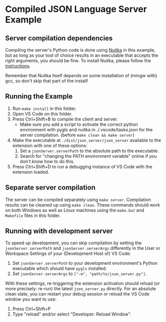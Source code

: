 # Compiled JSON Language Server Example

## Server compilation dependencies

Compiling the server's Python code is done using
[Nuitka](https://nuitka.net/doc/user-manual.html) in this example, but as long as your
tool of choice results in an executable that accepts the right arguments, you should be
fine. To install Nuitka, please follow the
[instructions](https://nuitka.net/doc/user-manual.html#installation).

Remember that Nuitka itself depends on some installation of (mingw with) gcc, so don't
skip that part of the install!


## Running the Example

1. Run ``make install`` in this folder.
1. Open VS Code on this folder.
1. Press Ctrl+Shift+B to compile the client and server.
    - Make sure you add a script to activate the correct python environment with pygls
      and nuitka in ./.vscode/tasks.json for the server compilation. (before ``make
      clean && make server``)
1. Make the executable at ``./dist/json_server/json_server`` available to the extension
   with one of these options:
    1. Set a ``jsonServer.serverPath`` to the absolute path to the executable.
    1. Search for "changing the PATH environment variable" online if you don't know how
       to do this.
1. Press Ctrl+Shift+D to run a debugging instance of VS Code with the extension loaded.


## Separate server compilation

The server can be compiled separately using ``make server``. Compilation results can be
cleaned up using ``make clean``. These commands should work on both Windows as well as
Linux machines using the ``make.bat`` and ``Makefile`` files in this folder.


## Running with development server

To speed up development, you can skip compilation by setting the
``jsonServer.serverPath`` and ``jsonServer.serverArgs`` differently in the User or
Workspace Settings of your (Development Host of) VS Code:

1. Set ``jsonServer.serverPath`` to your development environment's Python executable
   which should have ``pygls`` installed.
1. Set ``jsonServer.serverArgs`` to ``["-m", "path/to/json_server.py"]``.

With these settings, re-triggering the extension activation should reload (or more
precisely: re-run) the latest ``json_server.py`` directly. For an absolute clean slate,
you can restart your debug session or reload the VS Code window you want to use:

1. Press Ctrl+Shift+P
1. Type "reload" and/or select "Developer: Reload Window".
